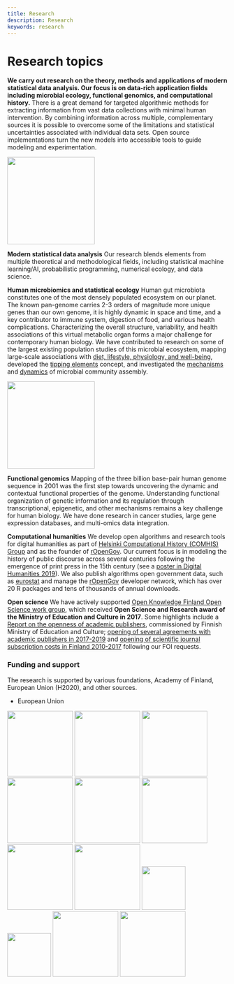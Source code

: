 ```yaml
---
title: Research
description: Research
keywords: research
---
```



# Research topics

**We carry out research on the theory, methods and applications of
modern statistical data analysis. Our focus is on data-rich
application fields including microbial ecology, functional genomics,
and computational history.** There is a great demand for targeted
algorithmic methods for extracting information from vast data
collections with minimal human intervention. By combining information
across multiple, complementary sources it is possible to overcome some
of the limitations and statistical uncertainties associated with
individual data sets. Open source implementations turn the new models
into accessible tools to guide modeling and experimentation.

<img src="../img/isme14.jpg" width="200">
     
**Modern statistical data analysis** Our research blends elements from
  multiple theoretical and methodological fields, including
  statistical machine learning/AI, probabilistic programming,
  numerical ecology, and data science.

**Human microbiomics and statistical ecology** Human gut microbiota constitutes one of the most densely populated ecosystem on our planet. The known pan-genome
carries 2-3 orders of magnitude more unique genes than our own genome,
it is highly dynamic in space and time, and a key contributor to
immune system, digestion of food, and various health
complications. Characterizing the overall structure, variability, and
health associations of this virtual metabolic organ forms a major
challenge for contemporary human biology. We have contributed to
research on some of the largest existing population studies of this
microbial ecosystem, mapping large-scale associations with [diet,
lifestyle, physiology, and
well-being](http://doi.org/10.1038/ncomms7342), developed the [tipping
elements](http://doi.org/10.1038/ncomms5344) concept, and investigated
the [mechanisms](http://doi.org/10.1109/JPROC.2015.2428213) and
[dynamics](http://doi.org/10.1016/j.mib.2015.04.004) of microbial
community assembly.

<img src="../img/dialister.png" width="200">



**Functional genomics** Mapping of the three billion base-pair human
genome sequence in 2001 was the first step towards uncovering the
dynamic and contextual functional properties of the
genome. Understanding functional organization of genetic information
and its regulation through transcriptional, epigenetic, and other
mechanisms remains a key challenge for human biology. We have done
research in cancer studies, large gene expression databases, and
multi-omics data integration.  <!--In the thesis work, I developed
open source machine learning algorithms for data integration in
functional genomics.  For more details, check the [list of
publications](/work/pubs) and the [PhD
thesis](http://lib.tkk.fi/Diss/2010/isbn9789526033686).-->

**Computational humanities** We develop open algorithms and research
tools for digital humanities as part of [Helsinki Computational
History (COMHIS) Group](http://comhis.github.io) and as the founder of
[rOpenGov](https://ropengov.github.io). Our current focus is in
modeling the history of public discourse across several centuries
following the emergence of print press in the 15th century (see a [poster in Digital Humanities 2019](https://www.helsinki.fi/en/researchgroups/computational-history/dh2019-poster)). We also publish algorithms open government data, such as [eurostat](http://ropengov.github.io/eurostat/) and manage the [rOpenGov](https://ropengov.github.io) developer network, which has over 20 R packages and tens of thousands of annual downloads.

**Open science** We have actively supported [Open Knowledge Finland
  Open Science work group](https://fi.okfn.org/wg/openscience/), which
  received **Open Science and Research award of the Ministry of
  Education and Culture in 2017**. Some highlights include a [Report on
  the openness of academic
  publishers](https://openscience.fi/-/openness-of-academic-publishers-evaluated-for-the-first-time),
  commissioned by Finnish Ministry of Education and Culture; [opening of several agreements with academic publishers in 2017-2019](http://finelib.fi/finelib-agreements-published/) and [opening
  of scientific journal subscription costs in Finland
  2010-2017](https://fi.okfn.org/2018/08/27/finland-remains-a-leading-country-in-the-transparency-of-academic-publishing-costs)
  following our FOI requests.


<!--
**Teaching**  
See [separate page](/work/teaching)
-->

<!--**Past**  
[A brief biography of my research career](/info/bio). 
-->

<!--

**Key collaborators**

- [Jeroen Raes Lab](http://www.raeslab.org/) at VIB/KU Leuven on bioinformatics and ecosystems< biology.
- [Prof Willem de Vos](https://tuhat.helsinki.fi/portal/fi/person/wdevos) Helsinki/Wageningen; human gut microbial ecology. 
- Prof Mikko Tolonen. I am an active and founding member of [Helsinki Computational History Group](http://comhis.github.io/)
-->


### Funding and support

The research is supported by various foundations, Academy of Finland,
European Union (H2020), and other sources.

 * European Union

<img src="../img/logopic/aka.png" width="150">  <img src="../img/logopic/turun_yliopisto_logo_rgb.png" width="150">  <img src="../img/logopic/sitra.png" width="150">   <img src="../img/logopic/cost.png" width="150">  <img src="../img/logopic/kordelin.png" width="150">   <img src="../img/logopic/hri.png" width="150">  <img src="../img/logopic/apps4-logo.jpg" width="150">  <img src="../img/logopic/wici.png" width="150">   <img src="../img/logopic/dupuytren.jpg" width="100"> <img src="../img/logopic/Blueprint1.png" width="100"> <img src="../img/logopic/KONE_green_en.jpeg" width="150"> <img src="../img/logopic/sparc.png" width="150">     





<!--

**We are grateful for support from our collaborators and research funders.**

<figure class="fourth">
  <img src="{{ site.url }}{{ site.baseurl }}/images/logopic/aka.png" style="width: 100px">
  <img src="{{ site.url }}{{ site.baseurl }}/images/logopic/turun_yliopisto_logo_rgb.png" style="width: 90px">
  <img src="{{ site.url }}{{ site.baseurl }}/images/logopic/sitra.png" style="width: 110px">
  <img src="{{ site.url }}{{ site.baseurl }}/images/logopic/cost.png" style="width: 110px">
  <img src="{{ site.url }}{{ site.baseurl }}/images/logopic/kordelin.png" style="width: 70px">
  <img src="{{ site.url }}{{ site.baseurl }}/images/logopic/hri.png" style="width: 90px">
  <img src="{{ site.url }}{{ site.baseurl }}/images/logopic/apps4-logo.jpg" style="width: 100px">
  <img src="{{ site.url }}{{ site.baseurl }}/images/logopic/wici.png" style="width: 110px">
  <img src="{{ site.url }}{{ site.baseurl }}/images/logopic/dupuytren.jpg" style="width: 80px">
  <img src="{{ site.url }}{{ site.baseurl }}/images/logopic/Blueprint1.png" style="width: 70px">              
</figure>

-->


 

